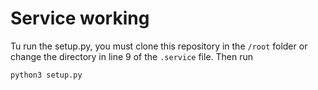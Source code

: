 # Service working

Tu run the setup.py, you must clone this repository in the `/root` folder or change the directory in line 9 of the `.service` file. Then run

```
python3 setup.py
```